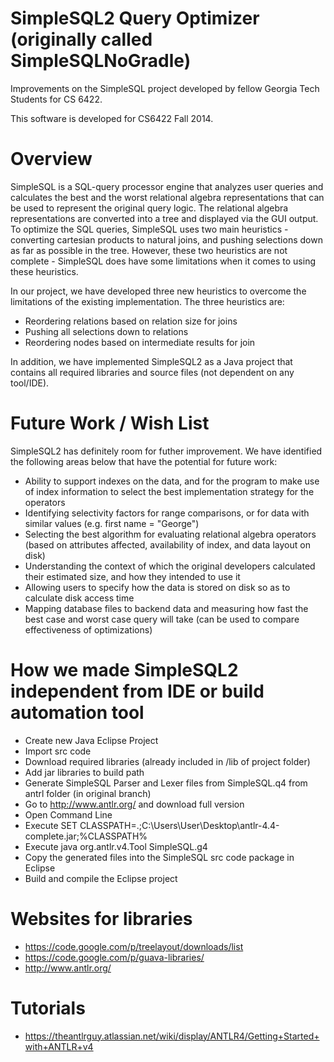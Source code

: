 SimpleSQL2 Query Optimizer (originally called SimpleSQLNoGradle) 
=================
Improvements on the SimpleSQL project developed by fellow Georgia Tech Students for CS 6422. 

This software is developed for CS6422 Fall 2014. 


Overview 
=================
SimpleSQL is a SQL-query processor engine that analyzes user queries and calculates the best and the worst relational algebra representations that can be used to represent the original query logic. The relational algebra representations are converted into a tree and displayed via the GUI output. To optimize the SQL queries, SimpleSQL uses two main heuristics - converting cartesian products to natural joins, and pushing selections down as far as possible in the tree. However, these two heuristics are not complete - SimpleSQL does have some limitations when it comes to using these heuristics. 

In our project, we have developed three new heuristics to overcome the limitations of the existing implementation. The three heuristics are: 
- Reordering relations based on relation size for joins
- Pushing all selections down to relations
- Reordering nodes based on intermediate results for join

In addition, we have implemented SimpleSQL2 as a Java project that contains all required libraries and source files (not dependent on any tool/IDE).


Future Work / Wish List 
=================
SimpleSQL2 has definitely room for futher improvement. We have identified the following areas below that have the potential for future work: 
- Ability to support indexes on the data, and for the program to make use of index information to select the best implementation strategy for the operators 
- Identifying selectivity factors for range comparisons, or for data with similar values (e.g. first name = "George")
- Selecting the best algorithm for evaluating relational algebra operators (based on attributes affected, availability of index, and data layout on disk)
- Understanding the context of which the original developers calculated their estimated size, and how they intended to use it
- Allowing users to specify how the data is stored on disk so as to calculate disk access time 
- Mapping database files to backend data and measuring how fast the best case and worst case query will take (can be used to compare effectiveness of optimizations)


How we made SimpleSQL2 independent from IDE or build automation tool
=================
- Create new Java Eclipse Project 
- Import src code 
- Download required libraries (already included in /lib of project folder) 
- Add jar libraries to build path 
- Generate SimpleSQL Parser and Lexer files from SimpleSQL.q4 from antrl folder (in original branch) 
- Go to http://www.antlr.org/ and download full version 
- Open Command Line 
- Execute SET CLASSPATH=.;C:\Users\User\Desktop\antlr-4.4-complete.jar;%CLASSPATH%
- Execute java org.antlr.v4.Tool SimpleSQL.g4
- Copy the generated files into the SimpleSQL src code package in Eclipse 
- Build and compile the Eclipse project 


Websites for libraries 
=================
- https://code.google.com/p/treelayout/downloads/list
- https://code.google.com/p/guava-libraries/
- http://www.antlr.org/

Tutorials 
=================
- https://theantlrguy.atlassian.net/wiki/display/ANTLR4/Getting+Started+with+ANTLR+v4
